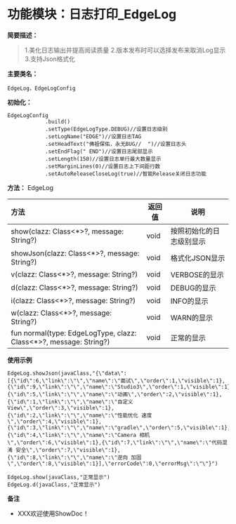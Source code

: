 # 功能模块：日志打印_EdgeLog

**简要描述：**
> 1.美化日志输出并提高阅读质量
2.版本发布时可以选择发布来取消Log显示
3.支持Json格式化

**主要类名：**
```
EdgeLog，EdgeLogConfig
```

**初始化：**
```
EdgeLogConfig
            .build()
            .setType(EdgeLogType.DEBUG)//设置日志级别
            .setLogName("EDGE")//设置日志TAG
            .setHeadText("佛祖保佑，永无BUG//  ")//设置日志头
            .setEndFlag(" END")//设置日志尾部显示
            .setLength(150)//设置日志单行最大数量显示
            .setMarginLines(0)//设置日志上下间距行数
            .setAutoReleaseCloseLog(true)//智能Release关闭日志功能
```

**方法：**
EdgeLog

|方法|返回值|说明|
|:----    |-----   |-----   |
|show(clazz: Class<*>?, message: String?) |void|按照初始化的日志级别显示|
|showJson(clazz: Class<*>?, message: String?) |void|格式化JSON显示|
|v(clazz: Class<*>?, message: String?) |void|VERBOSE的显示|
|d(clazz: Class<*>?, message: String?) |void|DEBUG的显示|
|i(clazz: Class<*>?, message: String?) |void|INFO的显示|
|w(clazz: Class<*>?, message: String?) |void|WARN的显示|
|fun normal(type: EdgeLogType, clazz: Class<*>?, message: String?) |void|正常的显示|

 **使用示例**
```
EdgeLog.showJson(javaClass,"{\"data\":[{\"id\":6,\"link\":\"\",\"name\":\"面试\",\"order\":1,\"visible\":1},{\"id\":9,\"link\":\"\",\"name\":\"Studio3\",\"order\":1,\"visible\":1},{\"id\":5,\"link\":\"\",\"name\":\"动画\",\"order\":2,\"visible\":1},{\"id\":1,\"link\":\"\",\"name\":\"自定义View\",\"order\":3,\"visible\":1},{\"id\":2,\"link\":\"\",\"name\":\"性能优化 速度\",\"order\":4,\"visible\":1},{\"id\":3,\"link\":\"\",\"name\":\"gradle\",\"order\":5,\"visible\":1},{\"id\":4,\"link\":\"\",\"name\":\"Camera 相机\",\"order\":6,\"visible\":1},{\"id\":7,\"link\":\"\",\"name\":\"代码混淆 安全\",\"order\":7,\"visible\":1},{\"id\":8,\"link\":\"\",\"name\":\"逆向 加固\",\"order\":8,\"visible\":1}],\"errorCode\":0,\"errorMsg\":\"\"}")

EdgeLog.show(javaClass,"正常显示")
EdgeLog.d(javaClass,"正常显示")
```


 **备注**
- XXX欢迎使用ShowDoc！